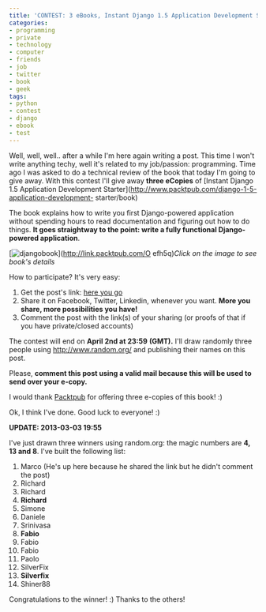 ```yaml
---
title: 'CONTEST: 3 eBooks, Instant Django 1.5 Application Development Starter [CLOSED]'
categories:
- programming
- private
- technology
- computer
- friends
- job
- twitter
- book
- geek
tags:
- python
- contest
- django
- ebook
- test
---
```

Well, well, well.. after a while I'm here again writing a post. This time I
won't write anything techy, well it's related to my job/passion: programming.
Time ago I was asked to do a technical review  of the book that today I'm
going to give away. With this contest I'll give away **three eCopies** of
[Instant Django 1.5 Application Development
Starter](http://www.packtpub.com/django-1-5-application-development-
starter/book)

The book explains how to write you first Django-powered application without
spending hours to read documentation and figuring out how to do things. **It
goes straightway to the point: write a fully functional Django-powered
application**.

[![djangobook]({{site.url}}/images/djangobook.png)](http://link.packtpub.com/O
efh5q)_Click on the image to see book's details_

How to participate? It's very easy:

  1. Get the post's link: [here you go](http://www.diegor.it/?p=3447)
  2. Share it on Facebook, Twitter, Linkedin, whenever you want. **More you share, more possibilities you have!**
  3. Comment the post with the link(s) of your sharing (or proofs of that if you have private/closed accounts)
  

  
The contest will end on **April 2nd at 23:59** **(GMT).** I'll draw randomly
three people using <http://www.random.org/> and publishing their names on this
post.

Please, **comment this post using a valid mail because this will be used to
send over your e-copy.**

I would thank [Packtpub](http://www.packtpub.com/) for offering three e-copies
of this book! :)

Ok, I think I've done. Good luck to everyone! :)

**UPDATE: 2013-03-03 19:55**

I've just drawn three winners using random.org: the magic numbers are **4, 13
**and** 8**. I've built the following list:

  1. Marco (He's up here because he shared the link but he didn't comment the post)
  2. Richard
  3. Richard
  4. **Richard**
  5. Simone
  6. Daniele
  7. Srinivasa
  8. **Fabio**
  9. Fabio
  10. Fabio
  11. Paolo
  12. SilverFix
  13. **Silverfix**
  14. Shiner88
  

  
Congratulations to the winner! :) Thanks to the others!

